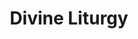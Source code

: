 ---
title: Divine Liturgy
weight: 18
type: docs
prev: book/pro-liturgy
next: book/pre-consecrated
toc: false
---